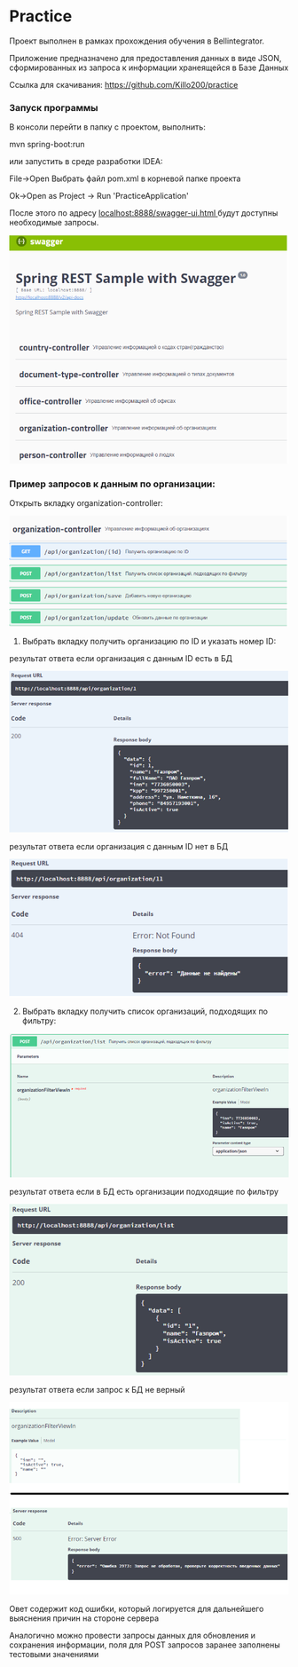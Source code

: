 # Practice

Проект выполнен в рамках прохождения обучения в Bellintegrator.

Приложение предназначено для предоставления данных в виде JSON, сформированных из запроса к информации хранеящейся в Базе Данных

Ссылка для скачивания: https://github.com/Killo200/practice

<h3>Запуск программы</h3>
  В консоли перейти в папку с проектом, выполнить:
  
  mvn spring-boot:run
  
  или запустить в среде разработки IDEA:
  
  File->Open
  Выбрать файл pom.xml в корневой папке проекта
  
  Ok->Open as Project -> Run 'PracticeApplication'

После этого по адресу <a href="http://localhost:8888/swagger-ui.html"> localhost:8888/swagger-ui.html </a> будут доступны необходимые запросы. 

![swagger-ui](https://github.com/killo200/practice/blob/master/scrn/sawgger-ui.png?raw=true)

<h3>Пример запросов к данным по организации:</h3>

Открыть вкладку organization-controller:

![organizationView](https://github.com/killo200/practice/blob/master/scrn/organizationView.png?raw=true)

1. Выбрать вкладку получить организацию по ID и указать номер ID:

результат ответа если организация с данным ID есть в БД

![organizationViewG](https://github.com/killo200/practice/blob/master/scrn/answer200byid.png?raw=true)

результат ответа если организация с данным ID нет в БД

![organizationViewBad](https://github.com/killo200/practice/blob/master/scrn/answer404byid.png?raw=true)

2. Выбрать вкладку получить список организаций, подходящих по фильтру:

![Filter](https://github.com/killo200/practice/blob/master/scrn/Filter.png?raw=true)

результат ответа если в БД есть организации подходящие по фильтру

![Filter](https://github.com/killo200/practice/blob/master/scrn/Filteranswer200.png?raw=true)

результат ответа если запрос к БД не верный

![Filter](https://github.com/killo200/practice/blob/master/scrn/Filteranswer500.png?raw=true)

Овет содержит код ошибки, который логируется для дальнейшего выяснения причин на стороне сервера


Аналогично можно провести запросы данных для обновления и сохранения информации, поля для POST запросов заранее заполнены тестовыми значениями
